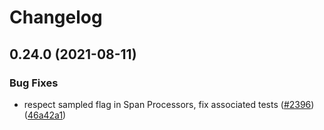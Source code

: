 # Changelog

## 0.24.0 (2021-08-11)


### Bug Fixes

* respect sampled flag in Span Processors, fix associated tests ([#2396](https://www.github.com/open-telemetry/opentelemetry-js/issues/2396)) ([46a42a1](https://www.github.com/open-telemetry/opentelemetry-js/commit/46a42a18570da8a0b2ae027c80018ebfb6c8096f))
